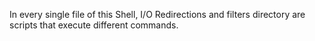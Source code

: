 In every single file of this Shell, I/O Redirections and filters directory are scripts that execute different commands.
